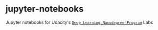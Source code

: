# jupyter-notebooks
Jupyter notebooks for Udacity's [`Deep Learning Nanodegree Program`](https://www.udacity.com/course/deep-learning-nanodegree--nd101) Labs
